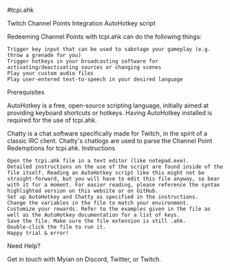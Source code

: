 #tcpi.ahk

Twitch Channel Points Integration AutoHotkey script

Redeeming Channel Points with tcpi.ahk can do the following things:

    Trigger key input that can be used to sabotage your gameplay (e.g. throw a grenade for you)
    Trigger hotkeys in your broadcasting software for activating/deactivating sources or changing scenes
    Play your custom audio files
    Play user-entered text-to-speech in your desired language

Prerequisites

AutoHotkey is a free, open-source scripting language, initially aimed at providing keyboard shortcuts or hotkeys. Having AutoHotkey installed is required for the use of tcpi.ahk.

Chatty is a chat software specifically made for Twitch, in the spirit of a classic IRC client. Chatty's chatlogs are used to parse the Channel Point Redemptions for tcpi.ahk.
Instructions

    Open the tcpi.ahk file in a text editor (like notepad.exe).
    Detailed instructions on the use of the script are found inside of the file itself. Reading an AutoHotkey script like this might not be straight-forward, but you will have to edit this file anyway, so bear with it for a moment. For easier reading, please reference the syntax highlighted version on this website or on GitHub.
    Set up AutoHotkey and Chatty as specified in the instructions.
    Change the variables in the file to match your environment.
    Customize your rewards. Refer to the examples given in the file as well as the AutoHotkey documentation for a list of keys.
    Save the file. Make sure the file extension is still .ahk.
    Double-click the file to run it.
    Happy trial & error!

Need Help?

Get in touch with Myian on Discord, Twitter, or Twitch.
